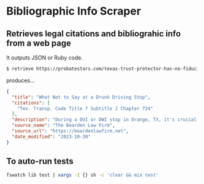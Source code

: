 # Bibliographic Info Scraper


## Retrieves legal citations and bibliograhic info from a web page

It outputs JSON or Ruby code.


```bash
$ retrieve https://probatestars.com/texas-trust-protector-has-no-fiduciary-duty-to-settlor/
```

produces...

```json
{
  "title": "What Not to Say at a Drunk Driving Stop",
  "citations": [
    "Tex. Transp. Code Title 7 Subtitle J Chapter 724"
  ],
  "description": "During a DUI or DWI stop in Orange, TX, it's crucial to navigate the situation wisely. Refrain from admissions of guilt, making incriminating statements, and oversharing personal details. Stay calm, avoid arguing, cooperate without compromising rights, and wisely choose when to mention legal counsel. Making the right choices during the stop can protect your interests. The Bearden Law Firm is here to help.",
  "source_name": "The Bearden Law Firm",
  "source_url": "https://beardenlawfirm.net",
  "date_modified": "2023-10-30"
}
```


## To auto-run tests

```bash
fswatch lib test | xargs -I {} sh -c 'clear && mix test'
```
